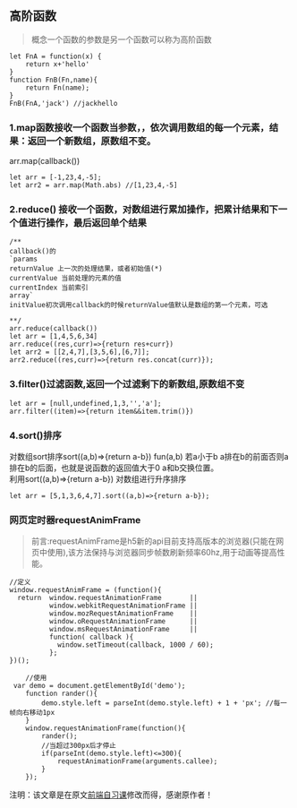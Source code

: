 ## 高阶函数
> 概念一个函数的参数是另一个函数可以称为高阶函数
~~~
let FnA = function(x) {
    return x+'hello'
}
function FnB(Fn,name){
    return Fn(name);
}
FnB(FnA,'jack') //jackhello
~~~
### 1.map函数接收一个函数当参数，，依次调用数组的每一个元素，结果：返回一个新数组，原数组不变。
arr.map(callback())
~~~
let arr = [-1,23,4,-5];
let arr2 = arr.map(Math.abs) //[1,23,4,-5]
~~~
### 2.reduce() 接收一个函数，对数组进行累加操作，把累计结果和下一个值进行操作，最后返回单个结果
~~~
/**
callback()的
`params
returnValue 上一次的处理结果，或者初始值(*)
currentValue 当前处理的元素的值
currentIndex 当前索引
array`
initValue初次调用callback的时候returnValue值默认是数组的第一个元素，可选

**/
arr.reduce(callback())
let arr = [1,4,5,6,34]
arr.reduce((res,curr)=>{return res+curr})
let arr2 = [[2,4,7],[3,5,6],[6,7]];
arr2.reduce((res,curr)=>{return res.concat(curr)});
~~~

### 3.filter()过滤函数,返回一个过滤剩下的新数组,原数组不变
~~~
let arr = [null,undefined,1,3,'','a'];
arr.filter((item)=>{return item&&item.trim()})

~~~

### 4.sort()排序
对数组sort排序sort((a,b)=>{return a-b}) fun(a,b) 若a小于b a排在b的前面否则a排在b的后面，也就是说函数的返回值大于0 a和b交换位置。\
利用sort((a,b)=>{return a-b}) 对数组进行升序排序
~~~
let arr = [5,1,3,6,4,7].sort((a,b)=>{return a-b});

~~~
### 网页定时器requestAnimFrame
> 前言:requestAnimFrame是h5新的api目前支持高版本的浏览器(只能在网页中使用),该方法保持与浏览器同步帧数刷新频率60hz,用于动画等提高性能。


~~~
//定义
window.requestAnimFrame = (function(){
  return  window.requestAnimationFrame       || 
          window.webkitRequestAnimationFrame || 
          window.mozRequestAnimationFrame    || 
          window.oRequestAnimationFrame      || 
          window.msRequestAnimationFrame     || 
          function( callback ){
            window.setTimeout(callback, 1000 / 60);
          };
})();

    //使用
 var demo = document.getElementById('demo');
    function rander(){
        demo.style.left = parseInt(demo.style.left) + 1 + 'px'; //每一帧向右移动1px
    }
    window.requestAnimationFrame(function(){
        rander();
        //当超过300px后才停止
        if(parseInt(demo.style.left)<=300){
            requestAnimationFrame(arguments.callee);
        }
    });
~~~


注明：该文章是在原文[前端自习课](https://mp.weixin.qq.com/s/-HPtViPA926BwNp599555w)修改而得，感谢原作者！
